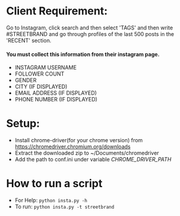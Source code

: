 # Client Requirement:

Go to Instagram, click search and then select 'TAGS' and then write #STREETBRAND and go through profiles of the last 500 posts
in the 'RECENT' section.


#### You must collect this information from their instagram page. ####

- INSTAGRAM USERNAME
- FOLLOWER COUNT
- GENDER 
- CITY (IF DISPLAYED)
- EMAIL ADDRESS (IF DISPLAYED)
- PHONE NUMBER (IF DISPLAYED)


# Setup:

- Install chrome-driver(for your chrome version) from https://chromedriver.chromium.org/downloads
- Extract the downloaded zip to ~/Documents/chromedriver
- Add the path to conf.ini under variable *CHROME_DRIVER_PATH*


# How to run a script

- For Help: `python insta.py -h`
- To run: `python insta.py -t streetbrand`
